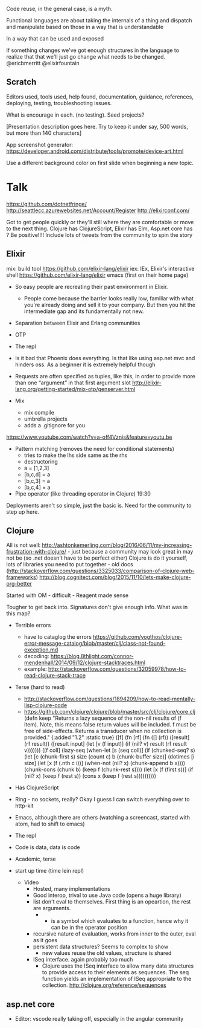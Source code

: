 Code reuse, in the general case, is a myth. 

Functional languages are about taking the internals of a thing and dispatch and manipulate based on those in a way that is understandable

In a way that can be used and exposed

If something changes we've got enough structures in the language to realize that that we'll just go change what needs to be changed. @ericbmerritt @elixirfountain

Scratch
-------

Editors used, tools used, help found, documentation, guidance, references, deploying, testing, troubleshooting issues.

What is encourage in each. (no testing). Seed projects? 

[Presentation description goes here. Try to keep it under say, 500 words, but more than 140 characters]


App screenshot generator: https://developer.android.com/distribute/tools/promote/device-art.html

Use a different background color on first slide when beginning a new topic.


Talk
====

https://github.com/dotnetfringe/
http://seattlecc.azurewebsites.net/Account/Register
http://elixirconf.com/

Got to get people quickly or they'll still where they are comfortable or move to the next thing.
Clojure has ClojureScript, Elixir has Elm, Asp.net core has ?
Be positive!!!!
Include lots of tweets from the community to spin the story

Elixir
------

<div id="elixir-create"></div>

mix: build tool https://github.com/elixir-lang/elixir
iex: IEx, Elixir's interactive shell https://github.com/elixir-lang/elixir
emacs (first on their home page)


- So easy people are recreating their past environment in Elixir.
    - People come because the barrier looks really low, familiar with what you're already doing and sell it to your company. But then you hit the intermediate gap and its fundamentally not new.
- Separation between Elixir and Erlang communities
- OTP
- The repl
- Is it bad that Phoenix does everything. Is that like using asp.net mvc and hinders oss. As a beginner it is extremely helpful though
- Requests are often specified as tuples, like this, in order to provide more than one “argument” in that first argument slot http://elixir-lang.org/getting-started/mix-otp/genserver.html

- Mix
    - mix compile
    - umbrella projects
    - adds a .gitignore for you

https://www.youtube.com/watch?v=a-off4Vznjs&feature=youtu.be
- Pattern matching (removes the need for conditional statements)
    - tries to make the lhs side same as the rhs
    - destructoring
    - a = [1,2,3]
    - [b,c,d] = a
    - [b,c,3] = a
    - [b,c,4] = a
- Pipe operator (like threading operator in Clojure) 19:30

Deployments aren't so simple, just the basic is. Need for the community to step up here.

Clojure
-------

<div id="clojure-create"></div>

All is not well: http://ashtonkemerling.com/blog/2016/06/11/my-increasing-frustration-with-clojure/
    - just because a community may look great in may not be (so .net doesn't have to be perfect either)
Clojure is do it yourself, lots of libraries you need to put together
    - old docs (http://stackoverflow.com/questions/3325033/comparison-of-clojure-web-frameworks)
http://blog.cognitect.com/blog/2015/11/10/lets-make-clojure-org-better

Started with OM - difficult - Reagent made sense

Tougher to get back into. Signatures don't give enough info. What was in this map?

- Terrible errors
    - have to cataglog the errors https://github.com/yogthos/clojure-error-message-catalog/blob/master/clj/class-not-found-exception.md
    - decoding: https://blog.8thlight.com/connor-mendenhall/2014/09/12/clojure-stacktraces.html
    - example: http://stackoverflow.com/questions/32059978/how-to-read-clojure-stack-trace
- Terse (hard to read)
    - http://stackoverflow.com/questions/1894209/how-to-read-mentally-lisp-clojure-code
    - https://github.com/clojure/clojure/blob/master/src/clj/clojure/core.clj
(defn keep
  "Returns a lazy sequence of the non-nil results of (f item). Note,
  this means false return values will be included.  f must be free of
  side-effects.  Returns a transducer when no collection is provided."
  {:added "1.2"
   :static true}
  ([f]
   (fn [rf]
     (fn
       ([] (rf))
       ([result] (rf result))
       ([result input]
          (let [v (f input)]
            (if (nil? v)
              result
              (rf result v)))))))
  ([f coll]
   (lazy-seq
    (when-let [s (seq coll)]
      (if (chunked-seq? s)
        (let [c (chunk-first s)
              size (count c)
              b (chunk-buffer size)]
          (dotimes [i size]
            (let [x (f (.nth c i))]
              (when-not (nil? x)
                (chunk-append b x))))
          (chunk-cons (chunk b) (keep f (chunk-rest s))))
        (let [x (f (first s))]
          (if (nil? x)
            (keep f (rest s))
(cons x (keep f (rest s))))))))))

- Has ClojureScript
- Ring - no sockets, really? Okay I guess I can switch everything over to http-kit
- Emacs, although there are others (watching a screencast, started with atom, had to shift to emacs)
- The repl
- Code is data, data is code
- Academic, terse
- start up time (time lein repl)

    - Video
        - Hosted, many implementations
        - Good interop, trival to use Java code (opens a huge library)
        - list don't eval to themselves. First thing is an opeartion, the rest are arguments.
            - + is a symbol which evaluates to a function, hence why it can be in the operator position
        - recursive nature of evaluation, works from inner to the outer, eval as it goes
        - persistent data structures? Seems to complex to show
            - new values reuse the old values, structure is shared
        - ISeq interface. again probably too much
            - Clojure uses the ISeq interface to allow many data structures to provide access to their elements as sequences. The seq function yields an implementation of ISeq appropriate to the collection. http://clojure.org/reference/sequences



asp.net core
------------

- Editor: vscode really taking off, especially in the angular community
